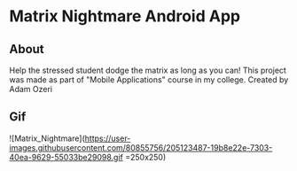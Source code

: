 # Matrix Nightmare Android App

## About

Help the stressed student dodge the matrix as long as you can!
This project was made as part of "Mobile Applications" course in my college.
Created by Adam Ozeri

## Gif

![Matrix_Nightmare](https://user-images.githubusercontent.com/80855756/205123487-19b8e22e-7303-40ea-9629-55033be29098.gif =250x250)


